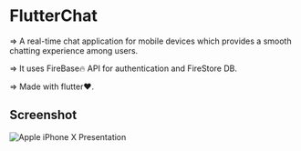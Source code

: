# FlutterChat
=> A real-time chat application for mobile devices which provides a smooth chatting experience among users.

=> It uses FireBase🔥 API for authentication and FireStore DB.

=> Made with flutter❤.

## Screenshot

![Apple iPhone X Presentation](https://user-images.githubusercontent.com/72512986/130205752-89104302-1d4e-421f-b3bf-da6e26aa2ee0.png)




